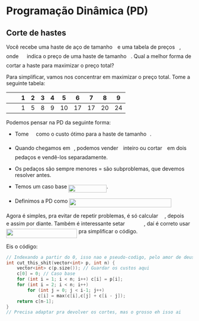 # Programação Dinâmica (PD)

## Corte de hastes
Você recebe uma haste de aço de tamanho <img src="/P2/tex/77a3b857d53fb44e33b53e4c8b68351a.svg?invert_in_darkmode&sanitize=true" align=middle width=5.663225699999989pt height=21.68300969999999pt/> e uma tabela de preços <img src="/P2/tex/2ec6e630f199f589a2402fdf3e0289d5.svg?invert_in_darkmode&sanitize=true" align=middle width=8.270567249999992pt height=14.15524440000002pt/>, onde <img src="/P2/tex/7f131a60c8e7bb2b22f383f7bd49e2c0.svg?invert_in_darkmode&sanitize=true" align=middle width=14.37507554999999pt height=14.15524440000002pt/> indica o preço de uma haste de tamanho <img src="/P2/tex/36b5afebdba34564d884d347484ac0c7.svg?invert_in_darkmode&sanitize=true" align=middle width=7.710416999999989pt height=21.68300969999999pt/>. Qual a melhor forma de cortar a haste para maximizar o preço total?

Para simplificar, vamos nos concentrar em maximizar o preço total. Tome a seguinte tabela:

| <img src="/P2/tex/55a049b8f161ae7cfeb0197d75aff967.svg?invert_in_darkmode&sanitize=true" align=middle width=9.86687624999999pt height=14.15524440000002pt/>   | 1    | 2    | 3    | 4    | 5    | 6    | 7    | 8    | 9    |
| ----- | ---- | ---- | ---- | ---- | ---- | ---- | ---- | ---- | ---- |
| <img src="/P2/tex/dcacd0c2df330290b04661ab76e2a62c.svg?invert_in_darkmode&sanitize=true" align=middle width=16.39658954999999pt height=14.15524440000002pt/> | 1    | 5    | 8    | 9    | 10   | 17   | 17   | 20   | 24   |

Podemos pensar na PD da seguinte forma:

- Tome <img src="/P2/tex/3bc6fc8b86b6c61889f4e572c7546b8e.svg?invert_in_darkmode&sanitize=true" align=middle width=11.76470294999999pt height=14.15524440000002pt/> como o custo ótimo para a haste de tamanho <img src="/P2/tex/77a3b857d53fb44e33b53e4c8b68351a.svg?invert_in_darkmode&sanitize=true" align=middle width=5.663225699999989pt height=21.68300969999999pt/>.

- Quando chegamos em <img src="/P2/tex/77a3b857d53fb44e33b53e4c8b68351a.svg?invert_in_darkmode&sanitize=true" align=middle width=5.663225699999989pt height=21.68300969999999pt/>, podemos vender <img src="/P2/tex/77a3b857d53fb44e33b53e4c8b68351a.svg?invert_in_darkmode&sanitize=true" align=middle width=5.663225699999989pt height=21.68300969999999pt/> inteiro ou cortar <img src="/P2/tex/77a3b857d53fb44e33b53e4c8b68351a.svg?invert_in_darkmode&sanitize=true" align=middle width=5.663225699999989pt height=21.68300969999999pt/> em dois pedaços e vendê-los separadamente.
- Os pedaços são sempre menores = são subproblemas, que devemos resolver antes.
- Temos um caso base <img src="/P2/tex/d274b75a7ddaf8a454055465adb83035.svg?invert_in_darkmode&sanitize=true" align=middle width=103.15999484999999pt height=21.18721440000001pt/>.
- Definimos a PD como <img src="/P2/tex/17f0bb9ca82a964113c8b0cf73d7a879.svg?invert_in_darkmode&sanitize=true" align=middle width=275.45582459999997pt height=24.65753399999998pt/>

Agora é simples, pra evitar de repetir problemas, é só calcular <img src="/P2/tex/09d819a43c6e2990856e40dbda09f893.svg?invert_in_darkmode&sanitize=true" align=middle width=13.666351049999989pt height=14.15524440000002pt/>, depois <img src="/P2/tex/988584bba6844388f07ea45b7132f61c.svg?invert_in_darkmode&sanitize=true" align=middle width=13.666351049999989pt height=14.15524440000002pt/> e assim por diante. Também é interessante setar <img src="/P2/tex/8495bd709e23d579b8854276d0cbdd62.svg?invert_in_darkmode&sanitize=true" align=middle width=47.425697549999995pt height=14.15524440000002pt/>, daí é correto usar <img src="/P2/tex/935fd358f00dae9d33d158ff520f8f75.svg?invert_in_darkmode&sanitize=true" align=middle width=191.4612579pt height=24.65753399999998pt/> pra simplificar o código.

Eis o código:

```c++
// Indexando a partir do 0, isso nao e pseudo-codigo, pelo amor de deus
int cut_this_shit(vector<int> p, int n) {
    vector<int> c(p.size()); // Guardar os custos aqui
    c[0] = 0; // Caso base
    for (int i = 1; i < n; i++) c[i] = p[i];
    for (int i = 2; i < n; i++)
        for (int j = 0; j < i-1; j++)
            c[i] = max(c[i],c[j] + c[i - j]);
    return c[n-1];
}
// Precisa adaptar pra devolver os cortes, mas o grosso eh isso ai
```



